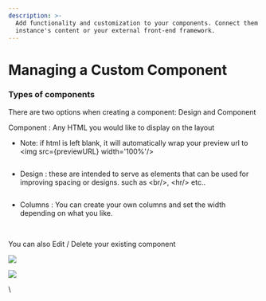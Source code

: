 ```yaml
---
description: >-
  Add functionality and customization to your components. Connect them to your
  instance's content or your external front-end framework.
---
```


# Managing a Custom Component

### Types of components

There are two options when creating a component: Design and Component

Component : Any HTML you would like to display on the layout

* Note: if html is left blank, it will automatically wrap your preview url to \<img src={previewURL} width='100%'/>

<figure><img src="https://lh6.googleusercontent.com/0ionIoyMkGDhnAMts0psaJBaRoKHDHCRikR3qHRXSWTC0jbWK1fji3vlkTSmIfexA5xbQ2FpKRfAY8jVwu7ic8GQlf2dy8Cfs6xnbv6u3AKTfnuJUcEB-qAWawRfZ9sdbiaj2XLKWrG-KmWbsTzJTns" alt=""><figcaption></figcaption></figure>

* Design : these are intended to serve as elements that can be used for improving spacing or designs. such as \<br/>, \<hr/> etc..

<figure><img src="https://lh5.googleusercontent.com/etau3FiazV35JN52IdPrVvaCUeKI7kGp6jE-vtMgnHZGGWemBPM56tYQ2D-GBPyB8rwpN5VAY9oJorI-CV-Q36Du99BRBqdlY-G-pVF86gkOYy4s3M3cBlJgu4F3M8_DYmFBpksU0iJawgKytNsSkvQ" alt=""><figcaption></figcaption></figure>

* Columns : You can create your own columns and set the width depending on what you like.

<figure><img src="https://lh4.googleusercontent.com/xI8Y_Vx5LrErvv1gil8e6l0SkJOPXFLCzMFFrOmTGdUkVFOu5125foWh-kcj6J1WKqDtCQ5j2I2iUUAgSNpVGHee6gnRw5iohHX77On1NVdSd0Pa2Fv7Pp7-RVs-QbmM-ibiLreMc75azpOCrMlMU-s" alt=""><figcaption></figcaption></figure>

\
You can also Edit / Delete your existing component

![](https://lh5.googleusercontent.com/Gfp8K7EXYQ03UOwWRtOSfWdFVyCgChXj5piEvIvRqLaepRg3z1BQgicI5RY2McmbXEMHl1OJYBX2IQtiYwIE\_AE5Z7db0Z6CT\_-6TeOvzjCJouC\_LscTAAGHRJx6tUKz6xICW-vGi0q13dqJVtuflnY)

![](https://lh3.googleusercontent.com/ccG6I4OUyYIwPJFJztdX3bfgB1dh0kAyF63pWZk\_9MVdp5UlvHNDiS3ppNmxhI4x02ShQeMnAeHDJMkIs1VDe19awihGT\_PrFlpmh1l6Urh592LZz0pQ5z0L7N1xDpXeJNb-9E1tAWvv-f4kjTDfbos)

\
